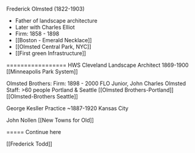 Frederick Olmsted (1822-1903)
- Father of landscape architecture
- Later with Charles Elliot
- Firm: 1858 - 1898
- [[Boston - Emerald Necklace]]
- [[Olmsted Central Park, NYC]]
- [[First green Infrastructure]]

=================
HWS Cleveland
Landscape Architect
1869-1900
[[Minneapolis Park System]]

Olmsted Brothers:
Firm: 1898 - 2000
FLO Junior, John Charles Olmsted
Staff: >60 people
Portland & Seattle
[[Olmsted Brothers-Portland]]
[[Olmsted-Brothers Seattle]]

George Kesller
Practice ~1887-1920
Kansas City


John Nollen
[[New Towns for Old]]


=====
Continue here


[[Frederick Todd]]